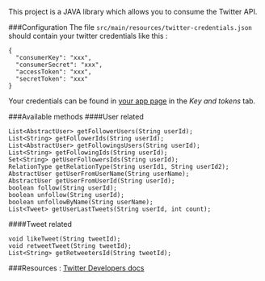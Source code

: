 This project is a JAVA library which allows you to consume the Twitter API.

###Configuration
The file `src/main/resources/twitter-credentials.json` should contain your twitter credentials like this :
```
{
  "consumerKey": "xxx",
  "consumerSecret": "xxx",
  "accessToken": "xxx",
  "secretToken": "xxx"
}
```
Your credentials can be found in [your app page](https://developer.twitter.com/en/apps) in the _Key and tokens_
tab.

###Available methods
####User related
```
List<AbstractUser> getFollowerUsers(String userId);
List<String> getFollowerIds(String userId);
List<AbstractUser> getFollowingsUsers(String userId);
List<String> getFollowingIds(String userId);
Set<String> getUserFollowersIds(String userId);
RelationType getRelationType(String userId1, String userId2);
AbstractUser getUserFromUserName(String userName);
AbstractUser getUserFromUserId(String userId);
boolean follow(String userId);
boolean unfollow(String userId);
boolean unfollowByName(String userName);
List<Tweet> getUserLastTweets(String userId, int count);

``` 
####Tweet related
```
void likeTweet(String tweetId);
void retweetTweet(String tweetId);
List<String> getRetweetersId(String tweetId);

```
###Resources : 
[Twitter Developers docs](https://developer.twitter.com/en/docs)

